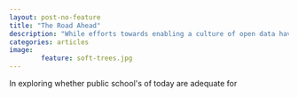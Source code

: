 ```yaml
---
layout: post-no-feature
title: "The Road Ahead"
description: "While efforts towards enabling a culture of open data have gained significant momentum over the last few years, Nepal needs to address quite a few roadblocks to fulfill its vision of enabling transparency."
categories: articles
image: 
        feature: soft-trees.jpg
---
```


In exploring whether public school's of today are adequate for 

